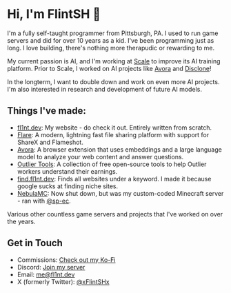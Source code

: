 # Hi, I'm FlintSH 👋

I'm a fully self-taught programmer from Pittsburgh, PA. I used to run game servers and did for over 10 years as a kid. I've been programming just as long. I love building, there's nothing more therapudic or rewarding to me.

My current passion is AI, and I'm working at [Scale](https://scale.com) to improve its AI training platform. Prior to Scale, I worked on AI projects like [Avora](https://avora.one) and [Disclone](https://github.com/FlintSH/Disclone)!

In the longterm, I want to double down and work on even more AI projects. I'm also interested in research and development of future AI models.

## Things I've made:

- [fl1nt.dev](https://fl1nt.dev): My website - do check it out. Entirely written from scratch.
- [Flare](https://github.com/FlintSH/Flare): A modern, lightning fast file sharing platform with support for ShareX and Flameshot.
- [Avora](https://avora.one): A browser extension that uses embeddings and a large language model to analyze your web content and answer questions.
- [Outlier Tools](https://outlier.tools): A collection of free open-source tools to help Outlier workers understand their earnings.
- [find.fl1nt.dev](https://find.fl1nt.dev): Finds all websites under a keyword. I made it because google sucks at finding niche sites.
- [NebulaMC](https://discord.gg/3BjbDwPBDx): Now shut down, but was my custom-coded Minecraft server - ran with [@sp-ec](https://github.com/sp-ec).

Various other countless game servers and projects that I've worked on over the years.

## Get in Touch

- Commissions: [Check out my Ko-Fi](https://ko-fi.com/flintsh/commissions)
- Discord: [Join my server](https://discord.gg/QaQ74W6Rm3)
- Email: [me@fl1nt.dev](mailto:me@fl1nt.dev)
- X (formerly Twitter): [@xFlintSHx](https://x.com/xFlintSHx)
